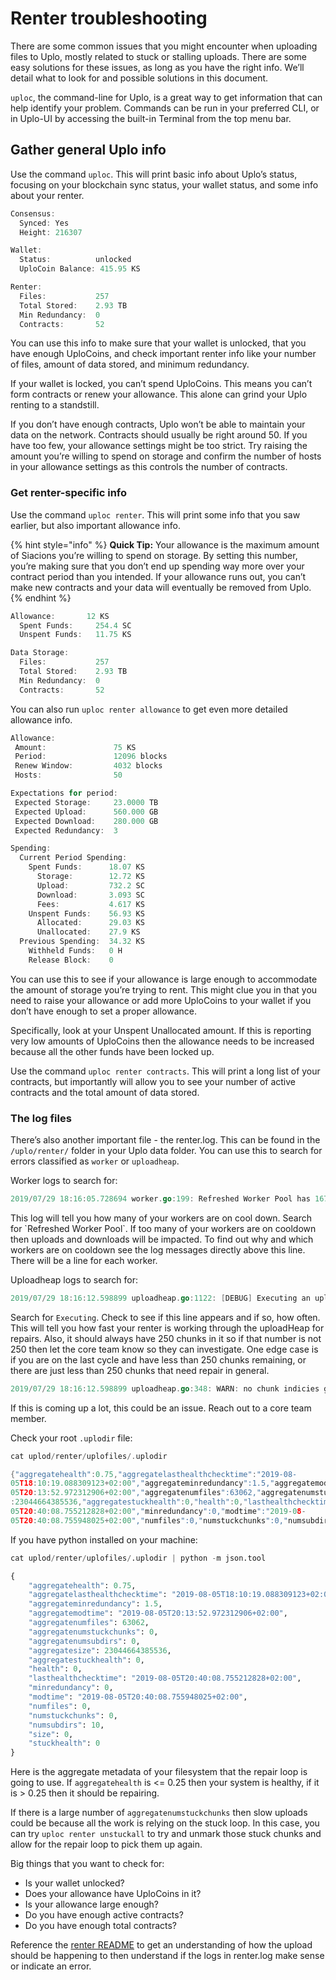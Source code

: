 # Renter troubleshooting

There are some common issues that you might encounter when uploading files to Uplo, mostly related to stuck or stalling uploads. There are some easy solutions for these issues, as long as you have the right info. We’ll detail what to look for and possible solutions in this document.

`uploc`, the command-line for Uplo, is a great way to get information that can help identify your problem. Commands can be run in your preferred CLI, or in Uplo-UI by accessing the built-in Terminal from the top menu bar.

## Gather general Uplo info

Use the command `uploc`. This will print basic info about Uplo’s status, focusing on your blockchain sync status, your wallet status, and some info about your renter.

```go
Consensus:
  Synced: Yes
  Height: 216307

Wallet:
  Status:          unlocked
  UploCoin Balance: 415.95 KS

Renter:
  Files:           257
  Total Stored:    2.93 TB
  Min Redundancy:  0
  Contracts:       52
```

You can use this info to make sure that your wallet is unlocked, that you have enough UploCoins, and check important renter info like your number of files, amount of data stored, and minimum redundancy.

If your wallet is locked, you can’t spend UploCoins. This means you can’t form contracts or renew your allowance. This alone can grind your Uplo renting to a standstill.

If you don’t have enough contracts, Uplo won’t be able to maintain your data on the network. Contracts should usually be right around 50. If you have too few, your allowance settings might be too strict. Try raising the amount you’re willing to spend on storage and confirm the number of hosts in your allowance settings as this controls the number of contracts.

### Get renter-specific info

Use the command `uploc renter`. This will print some info that you saw earlier, but also important allowance info.

{% hint style="info" %}
**Quick Tip:** Your allowance is the maximum amount of Siacions you’re willing to spend on storage. By setting this number, you’re making sure that you don’t end up spending way more over your contract period than you intended. If your allowance runs out, you can’t make new contracts and your data will eventually be removed from Uplo.
{% endhint %}

```go
Allowance:       12 KS
  Spent Funds:     254.4 SC
  Unspent Funds:   11.75 KS

Data Storage:
  Files:           257
  Total Stored:    2.93 TB
  Min Redundancy:  0
  Contracts:       52
```

You can also run `uploc renter allowance` to get even more detailed allowance info.

```go
Allowance:
 Amount:               75 KS
 Period:               12096 blocks
 Renew Window:         4032 blocks
 Hosts:                50

Expectations for period:
 Expected Storage:     23.0000 TB
 Expected Upload:      560.000 GB
 Expected Download:    280.000 GB
 Expected Redundancy:  3

Spending:
  Current Period Spending:
    Spent Funds:      18.07 KS
      Storage:        12.72 KS
      Upload:         732.2 SC
      Download:       3.093 SC
      Fees:           4.617 KS
    Unspent Funds:    56.93 KS
      Allocated:      29.03 KS
      Unallocated:    27.9 KS
  Previous Spending:  34.32 KS
    Withheld Funds:   0 H
    Release Block:    0
```

You can use this to see if your allowance is large enough to accommodate the amount of storage you’re trying to rent. This might clue you in that you need to raise your allowance or add more UploCoins to your wallet if you don’t have enough to set a proper allowance.

Specifically, look at your Unspent Unallocated amount. If this is reporting very low amounts of UploCoins then the allowance needs to be increased because all the other funds have been locked up.

Use the command `uploc renter contracts`. This will print a long list of your contracts, but importantly will allow you to see your number of active contracts and the total amount of data stored.

### The log files

There’s also another important file - the renter.log. This can be found in the `/uplo/renter/` folder in your Uplo data folder. You can use this to search for errors classified as `worker` or `uploadheap`.

Worker logs to search for:

```go
2019/07/29 18:16:05.728694 worker.go:199: Refreshed Worker Pool has 167 total workers and 0 are on cooldown
```

This log will tell you how many of your workers are on cool down. Search for \`Refreshed Worker Pool\`. If too many of your workers are on cooldown then uploads and downloads will be impacted. To find out why and which workers are on cooldown see the log messages directly above this line. There will be a line for each worker.

Uploadheap logs to search for:

```go
2019/07/29 18:16:12.598899 uploadheap.go:1122: [DEBUG] Executing an upload and repair cycle, uploadHeap has 250 chunks in it
```

Search for `Executing`. Check to see if this line appears and if so, how often. This will tell you how fast your renter is working through the uploadHeap for repairs. Also, it should always have 250 chunks in it so if that number is not 250 then let the core team know so they can investigate. One edge case is if you are on the last cycle and have less than 250 chunks remaining, or there are just less than 250 chunks that need repair in general.

```go
2019/07/29 18:16:12.598899 uploadheap.go:348: WARN: no chunk indicies gathered, can’t add chunks to heap
```

If this is coming up a lot, this could be an issue. Reach out to a core team member.

Check your root `.uplodir` file:

```go
cat uplod/renter/uplofiles/.uplodir 

{"aggregatehealth":0.75,"aggregatelasthealthchecktime":"2019-08-
05T18:10:19.088309123+02:00","aggregateminredundancy":1.5,"aggregatemodtime":"2019-08-
05T20:13:52.972312906+02:00","aggregatenumfiles":63062,"aggregatenumstuckchunks":0,"aggregatenumsubdirs":0,"aggregatesize"
:23044664385536,"aggregatestuckhealth":0,"health":0,"lasthealthchecktime":"2019-08-
05T20:40:08.755212828+02:00","minredundancy":0,"modtime":"2019-08-
05T20:40:08.755948025+02:00","numfiles":0,"numstuckchunks":0,"numsubdirs":10,"size":0,"stuckhealth":0}
```

If you have python installed on your machine:

```python
cat uplod/renter/uplofiles/.uplodir | python -m json.tool

{
    "aggregatehealth": 0.75,
    "aggregatelasthealthchecktime": "2019-08-05T18:10:19.088309123+02:00",
    "aggregateminredundancy": 1.5,
    "aggregatemodtime": "2019-08-05T20:13:52.972312906+02:00",
    "aggregatenumfiles": 63062,
    "aggregatenumstuckchunks": 0,
    "aggregatenumsubdirs": 0,
    "aggregatesize": 23044664385536,
    "aggregatestuckhealth": 0,
    "health": 0,
    "lasthealthchecktime": "2019-08-05T20:40:08.755212828+02:00",
    "minredundancy": 0,
    "modtime": "2019-08-05T20:40:08.755948025+02:00",
    "numfiles": 0,
    "numstuckchunks": 0,
    "numsubdirs": 10,
    "size": 0,
    "stuckhealth": 0
}
```

Here is the aggregate metadata of your filesystem that the repair loop is going to use. If `aggregatehealth` is &lt;= 0.25 then your system is healthy, if it is &gt; 0.25 then it should be repairing.

If there is a large number of `aggregatenumstuckchunks` then slow uploads could be because all the work is relying on the stuck loop. In this case, you can try `uploc renter unstuckall` to try and unmark those stuck chunks and allow for the repair loop to pick them up again.

Big things that you want to check for:

* Is your wallet unlocked?
* Does your allowance have UploCoins in it?
* Is your allowance large enough?
* Do you have enough active contracts?
* Do you have enough total contracts?

Reference the [renter README](https://github.com/uplo-tech/uplo/blob/master/modules/renter/README.md) to get an understanding of how the upload should be happening to then understand if the logs in renter.log make sense or indicate an error.

